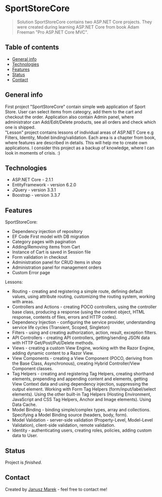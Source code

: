 # SportStoreCore
> Solution SportStoreCore contains two ASP.NET Core projects. They were created during learning ASP.NET Core from book Adam Freeman "Pro ASP.NET
Core MVC". 

## Table of contents
* [General info](#general-info)
* [Technologies](#technologies)
* [Features](#features)
* [Status](#status)
* [Contact](#contact)

## General info
First project "SportStoreCore" contain simple web application of Sport Store. User can select items from cateogry, add them to the cart and checkout the order. Application also contain Admin panel, where administrator can Add/Edit/Delete products, see all orders and check which one is shipped.
<br>
"Lesson" project contains lessons of individual areas of ASP.NET Core e.g Filters, Identity, Model binding/validation. Each area is a chapter from book, where features are described in details. This will help me to create own applications. I consider this project as a backup of knowledge, where I can look in moments of crisis. :)

## Technologies
* ASP.NET Core - 2.1.1
* EntityFramework - version 6.2.0
* JQuery - version 3.3.1
* Boostrap - version 3.3.7

## Features
SportStoreCore:
* Dependency injection of repository
* EF Code First model with DB migration
* Category pages with pagination
* Adding/Removing items from Cart
* Instance of Cart is saved in Session file
* Form validation in checkout
* Administration panel for CRUD items in shop
* Administration panel for management orders
* Custom Error page

Lessons:
* Routing - creating and registering a simple route, defining default values, using attribute routing, customizing the routing system, working with areas.
* Controllers and Actions - creating POCO controllers, using the controller base class, producing a response (using the context object, HTML response, contents of files, errors and HTTP codes).
* Dependency Injection - configuring the service provider, understanding service life cycles (Transient, Scoped, Singleton)
* Filters - using and creating authorization, action, result, exception filters.
* API Controllers - creating API controllers, getting/sending JSON data with HTTP Get/Post/Put/Delete methods.
* Views - creating a custom View Engine, working with the Razor Engine, adding dynamic content to a Razor View.
* View Components - creating a View Component (POCO, deriving from the Base Class, Asynchronous), creating Hybrid Controller/View Component classes.
* Tag Helpers - creating and registering Tag Helpers, creating shorthand elements, prepending and appending content and elements, getting View Context data and using dependency injection, suppressing the output element. Working with Form Tag Helpers (form/input/label/select elements). Using the other built-in Tag Helpers (Hosting Environment, JavaScript and CSS Tag Helpers, Anchor and Image elements). Using Data Cache.
* Model Binding - binding simple/complex types, array and collections. Specifying a Model Binding source (headers, body, form).
* Model Validation - server-side validation (Property-Level, Model-Level Validation), client-side validation, remote validation.
* Identity - authenticating users, creating roles, policies, adding custom data to User.
 
## Status
Project is _finished_.

## Contact
Created by [Janusz Marek](https://https://www.linkedin.com/in/janusz-marek/) - feel free to contact me!

